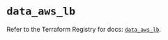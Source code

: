 # `data_aws_lb`

Refer to the Terraform Registry for docs: [`data_aws_lb`](https://registry.terraform.io/providers/hashicorp/aws/6.12.0/docs/data-sources/lb).
